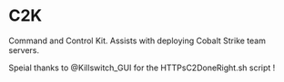 # C2K
Command and Control Kit. Assists with deploying Cobalt Strike team servers.

Speial thanks to @Killswitch_GUI for the HTTPsC2DoneRight.sh script !

